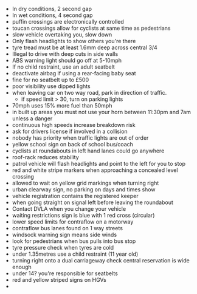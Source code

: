 - In dry conditions, 2 second gap
- In wet conditions, 4 second gap
- puffin crossings are electronically controlled
- toucan crossings allow for cyclists at same time as pedestrians
- slow vehicle overtaking you, slow down
- Only flash headlights to show others you're there
- tyre tread must be at least 1.6mm deep across central 3/4
- Illegal to drive with deep cuts in side walls
- ABS warning light should go off at 5-10mph
- If no child restraint, use an adult seatbelt
- deactivate airbag if using a rear-facing baby seat
- fine for no seatbelt up to £500
- poor visibility use dipped lights
- when leaving car on two way road, park in direction of traffic.
	- if speed limit > 30, turn on parking lights
- 70mph uses 15% more fuel than 50mph
- in built up areas you must not use your horn between 11:30pm and 7am unless a danger
- continuous high speeds increase breakdown risk
- ask for drivers license if involved in a collision
- nobody has priority when traffic lights are out of order
- yellow school sign on back of school bus/coach
- cyclists at roundabouts in left hand lanes could go anywhere
- roof-rack reduces stability
- patrol vehicle will flash headlights and point to the left for you to stop
- red and white stripe markers when approaching a concealed level crossing
- allowed to wait on yellow grid markings when turning right
- urban clearway sign, no parking on days and times show
- vehicle registration contains the registered keeper
- when going straight on signal left before leaving the roundabout
- Contact DVLA when you change your vehicle
- waiting restrictions sign is blue with 1 red cross (circular)
- lower speed limits for contraflow on a motorway
- contraflow bus lanes found on 1 way streets
- windsock warning sign means side winds
- look for pedestrians when bus pulls into bus stop
- tyre pressure check when tyres are cold
- under 1.35metres use a child restraint (11 year old)
- turning right onto a dual carriageway check central reservation is wide enough
- under 14? you're responsible for seatbelts
- red and yellow striped signs on HGVs
- 